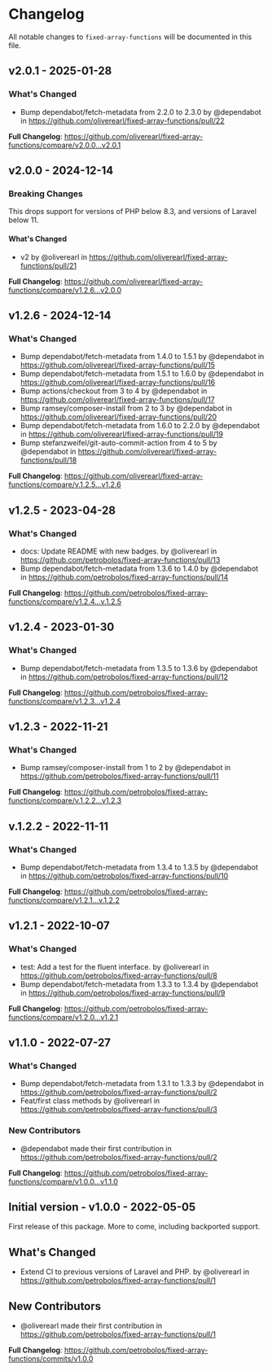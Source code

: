 # Changelog

All notable changes to `fixed-array-functions` will be documented in this file.

## v2.0.1 - 2025-01-28

### What's Changed

* Bump dependabot/fetch-metadata from 2.2.0 to 2.3.0 by @dependabot in https://github.com/oliverearl/fixed-array-functions/pull/22

**Full Changelog**: https://github.com/oliverearl/fixed-array-functions/compare/v2.0.0...v2.0.1

## v2.0.0 - 2024-12-14

### Breaking Changes

This drops support for versions of PHP below 8.3, and versions of Laravel below 11.

#### What's Changed

* v2 by @oliverearl in https://github.com/oliverearl/fixed-array-functions/pull/21

**Full Changelog**: https://github.com/oliverearl/fixed-array-functions/compare/v1.2.6...v2.0.0

## v1.2.6 - 2024-12-14

### What's Changed

* Bump dependabot/fetch-metadata from 1.4.0 to 1.5.1 by @dependabot in https://github.com/oliverearl/fixed-array-functions/pull/15
* Bump dependabot/fetch-metadata from 1.5.1 to 1.6.0 by @dependabot in https://github.com/oliverearl/fixed-array-functions/pull/16
* Bump actions/checkout from 3 to 4 by @dependabot in https://github.com/oliverearl/fixed-array-functions/pull/17
* Bump ramsey/composer-install from 2 to 3 by @dependabot in https://github.com/oliverearl/fixed-array-functions/pull/20
* Bump dependabot/fetch-metadata from 1.6.0 to 2.2.0 by @dependabot in https://github.com/oliverearl/fixed-array-functions/pull/19
* Bump stefanzweifel/git-auto-commit-action from 4 to 5 by @dependabot in https://github.com/oliverearl/fixed-array-functions/pull/18

**Full Changelog**: https://github.com/oliverearl/fixed-array-functions/compare/v.1.2.5...v1.2.6

## v1.2.5 - 2023-04-28

### What's Changed

- docs: Update README with new badges. by @oliverearl in https://github.com/petrobolos/fixed-array-functions/pull/13
- Bump dependabot/fetch-metadata from 1.3.6 to 1.4.0 by @dependabot in https://github.com/petrobolos/fixed-array-functions/pull/14

**Full Changelog**: https://github.com/petrobolos/fixed-array-functions/compare/v1.2.4...v.1.2.5

## v1.2.4 - 2023-01-30

### What's Changed

- Bump dependabot/fetch-metadata from 1.3.5 to 1.3.6 by @dependabot in https://github.com/petrobolos/fixed-array-functions/pull/12

**Full Changelog**: https://github.com/petrobolos/fixed-array-functions/compare/v1.2.3...v1.2.4

## v1.2.3 - 2022-11-21

### What's Changed

- Bump ramsey/composer-install from 1 to 2 by @dependabot in https://github.com/petrobolos/fixed-array-functions/pull/11

**Full Changelog**: https://github.com/petrobolos/fixed-array-functions/compare/v.1.2.2...v1.2.3

## v.1.2.2 - 2022-11-11

### What's Changed

- Bump dependabot/fetch-metadata from 1.3.4 to 1.3.5 by @dependabot in https://github.com/petrobolos/fixed-array-functions/pull/10

**Full Changelog**: https://github.com/petrobolos/fixed-array-functions/compare/v1.2.1...v.1.2.2

## v1.2.1 - 2022-10-07

### What's Changed

- test: Add a test for the fluent interface. by @oliverearl in https://github.com/petrobolos/fixed-array-functions/pull/8
- Bump dependabot/fetch-metadata from 1.3.3 to 1.3.4 by @dependabot in https://github.com/petrobolos/fixed-array-functions/pull/9

**Full Changelog**: https://github.com/petrobolos/fixed-array-functions/compare/v1.2.0...v1.2.1

## v1.1.0 - 2022-07-27

### What's Changed

- Bump dependabot/fetch-metadata from 1.3.1 to 1.3.3 by @dependabot in https://github.com/petrobolos/fixed-array-functions/pull/2
- Feat/first class methods by @oliverearl in https://github.com/petrobolos/fixed-array-functions/pull/3

### New Contributors

- @dependabot made their first contribution in https://github.com/petrobolos/fixed-array-functions/pull/2

**Full Changelog**: https://github.com/petrobolos/fixed-array-functions/compare/v1.0.0...v1.1.0

## Initial version - v1.0.0 - 2022-05-05

First release of this package. More to come, including backported support.

## What's Changed

- Extend CI to previous versions of Laravel and PHP. by @oliverearl in https://github.com/petrobolos/fixed-array-functions/pull/1

## New Contributors

- @oliverearl made their first contribution in https://github.com/petrobolos/fixed-array-functions/pull/1

**Full Changelog**: https://github.com/petrobolos/fixed-array-functions/commits/v1.0.0
